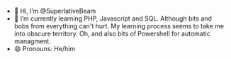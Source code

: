- 👋 Hi, I’m @SuperlativeBeam
- 🌱 I’m currently learning PHP, Javascript and SQL. Although bits and bobs from everything can't hurt. My learning process seems to take me into obscure territory. Oh, and also bits of Powershell for automatic managment.
- 😄 Pronouns: He/him
